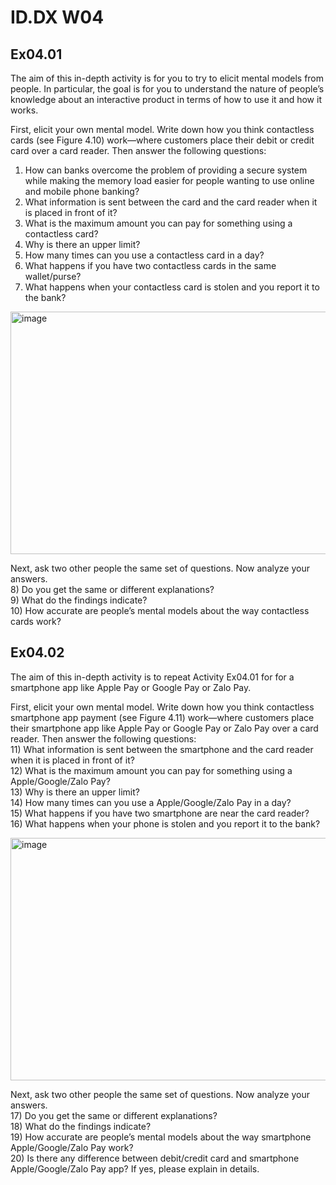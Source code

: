 
# ID.DX W04  

## Ex04.01  

The aim of this in-depth activity is for you to try to elicit mental models from people. In particular, the goal is for you to understand the nature of people’s knowledge about an interactive product in terms of how to use it and how it works.
  
First, elicit your own mental model. Write down how you think contactless cards (see Figure 4.10) work—where customers place their debit or credit card over a card reader. 
Then answer the following questions:  
1)	How can banks overcome the problem of providing a secure system while making the memory load easier for people wanting to use online and mobile phone banking?   
2)	What information is sent between the card and the card reader when it is placed in front of it?  
3)	What is the maximum amount you can pay for something using a contactless card?  
4)	Why is there an upper limit?  
5)	How many times can you use a contactless card in a day?  
6)	What happens if you have two contactless cards in the same wallet/purse?  
7)	What happens when your contactless card is stolen and you report it to the bank?  

<img width="581" height="388" alt="image" src="https://github.com/user-attachments/assets/82f8ac34-4d2d-4831-b7bc-3911dae2a81e" />

Next, ask two other people the same set of questions. Now analyze your answers.   
8)	Do you get the same or different explanations?   
9)	What do the findings indicate?   
10)	How accurate are people’s mental models about the way contactless cards work?  

## Ex04.02  

The aim of this in-depth activity is to repeat Activity Ex04.01 for  for a smartphone app like Apple Pay or Google Pay or Zalo Pay.  

First, elicit your own mental model. Write down how you think contactless smartphone app payment (see Figure 4.11) work—where customers place their smartphone app like Apple Pay or Google Pay or Zalo Pay over a card reader. 
Then answer the following questions:  
11)	What information is sent between the smartphone and the card reader when it is placed in front of it?  
12)	What is the maximum amount you can pay for something using a Apple/Google/Zalo Pay?  
13)	Why is there an upper limit?  
14)	How many times can you use a Apple/Google/Zalo Pay in a day?  
15)	What happens if you have two smartphone are near the card reader?  
16)	What happens when your phone is stolen and you report it to the bank?  

<img width="581" height="388" alt="image" src="https://github.com/user-attachments/assets/f132b600-79ca-4b72-9d3c-d6800040a84e" />


Next, ask two other people the same set of questions. Now analyze your answers.   
17)	Do you get the same or different explanations?   
18)	What do the findings indicate?   
19)	How accurate are people’s mental models about the way smartphone Apple/Google/Zalo Pay work?  
20)	Is there any difference between debit/credit card and smartphone Apple/Google/Zalo Pay app? If yes, please explain in details.  


